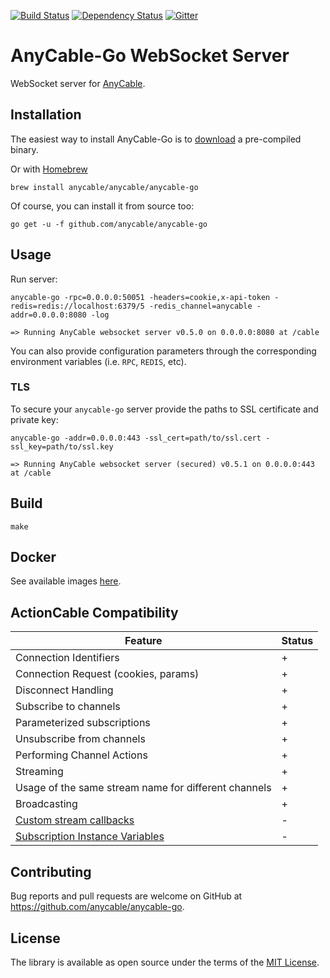 [![Build Status](https://travis-ci.org/anycable/anycable-go.svg?branch=master)](https://travis-ci.org/anycable/anycable-go) [![Dependency Status](https://dependencyci.com/github/anycable/anycable-go/badge)](https://dependencyci.com/github/anycable/anycable-go) [![Gitter](https://img.shields.io/badge/gitter-join%20chat%20%E2%86%92-brightgreen.svg)](https://gitter.im/anycable/anycable-go)

# AnyCable-Go WebSocket Server

WebSocket server for [AnyCable](https://github.com/anycable/anycable).

## Installation

The easiest way to install AnyCable-Go is to [download](https://github.com/anycable/anycable-go/releases) a pre-compiled binary.

Or with [Homebrew](https://brew.sh/)

```shell
brew install anycable/anycable/anycable-go
```

Of course, you can install it from source too:

```shell
go get -u -f github.com/anycable/anycable-go
```

## Usage

Run server:

```shell
anycable-go -rpc=0.0.0.0:50051 -headers=cookie,x-api-token -redis=redis://localhost:6379/5 -redis_channel=anycable -addr=0.0.0.0:8080 -log

=> Running AnyCable websocket server v0.5.0 on 0.0.0.0:8080 at /cable
```

You can also provide configuration parameters through the corresponding environment variables (i.e. `RPC`, `REDIS`, etc).

### TLS

To secure your `anycable-go` server provide the paths to SSL certificate and private key:

```shell
anycable-go -addr=0.0.0.0:443 -ssl_cert=path/to/ssl.cert -ssl_key=path/to/ssl.key

=> Running AnyCable websocket server (secured) v0.5.1 on 0.0.0.0:443 at /cable
```

## Build

```shell
make
```

## Docker

See available images [here](https://hub.docker.com/r/anycable/anycable-go/).

## ActionCable Compatibility

Feature                  | Status
-------------------------|--------
Connection Identifiers   | +
Connection Request (cookies, params) | +
Disconnect Handling | +
Subscribe to channels | +
Parameterized subscriptions | +
Unsubscribe from channels | +
Performing Channel Actions | +
Streaming | +
Usage of the same stream name for different channels | +
Broadcasting | +
[Custom stream callbacks](http://edgeapi.rubyonrails.org/classes/ActionCable/Channel/Streams.html) | -
[Subscription Instance Variables](http://edgeapi.rubyonrails.org/classes/ActionCable/Channel/Streams.html) | -

## Contributing

Bug reports and pull requests are welcome on GitHub at https://github.com/anycable/anycable-go.

## License
The library is available as open source under the terms of the [MIT License](http://opensource.org/licenses/MIT).
